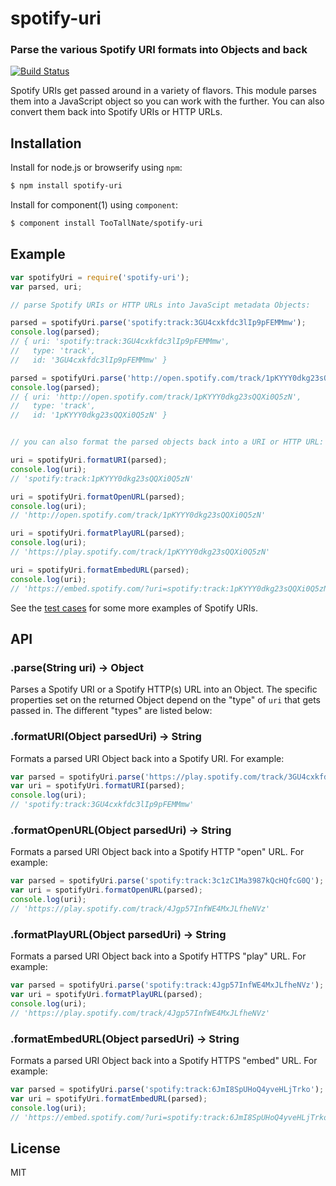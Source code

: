 spotify-uri
===========
### Parse the various Spotify URI formats into Objects and back
[![Build Status](https://travis-ci.org/TooTallNate/spotify-uri.svg?branch=master)](https://travis-ci.org/TooTallNate/spotify-uri)

Spotify URIs get passed around in a variety of flavors. This module parses them
into a JavaScript object so you can work with the further. You can also convert
them back into Spotify URIs or HTTP URLs.

Installation
------------

Install for node.js or browserify using `npm`:

``` bash
$ npm install spotify-uri
```

Install for component(1) using `component`:

``` bash
$ component install TooTallNate/spotify-uri
```


Example
-------


``` javascript
var spotifyUri = require('spotify-uri');
var parsed, uri;

// parse Spotify URIs or HTTP URLs into JavaScipt metadata Objects:

parsed = spotifyUri.parse('spotify:track:3GU4cxkfdc3lIp9pFEMMmw');
console.log(parsed);
// { uri: 'spotify:track:3GU4cxkfdc3lIp9pFEMMmw',
//   type: 'track',
//   id: '3GU4cxkfdc3lIp9pFEMMmw' }

parsed = spotifyUri.parse('http://open.spotify.com/track/1pKYYY0dkg23sQQXi0Q5zN');
console.log(parsed);
// { uri: 'http://open.spotify.com/track/1pKYYY0dkg23sQQXi0Q5zN',
//   type: 'track',
//   id: '1pKYYY0dkg23sQQXi0Q5zN' }


// you can also format the parsed objects back into a URI or HTTP URL:

uri = spotifyUri.formatURI(parsed);
console.log(uri);
// 'spotify:track:1pKYYY0dkg23sQQXi0Q5zN'

uri = spotifyUri.formatOpenURL(parsed);
console.log(uri);
// 'http://open.spotify.com/track/1pKYYY0dkg23sQQXi0Q5zN'

uri = spotifyUri.formatPlayURL(parsed);
console.log(uri);
// 'https://play.spotify.com/track/1pKYYY0dkg23sQQXi0Q5zN'

uri = spotifyUri.formatEmbedURL(parsed);
console.log(uri);
// 'https://embed.spotify.com/?uri=spotify:track:1pKYYY0dkg23sQQXi0Q5zN'
```

See the [test cases][tests] for some more examples of Spotify URIs.

## API

### .parse(String uri) → Object

Parses a Spotify URI or a Spotify HTTP(s) URL into an Object. The specific
properties set on the returned Object depend on the "type" of `uri` that gets
passed in. The different "types" are listed below:

### .formatURI(Object parsedUri) → String

Formats a parsed URI Object back into a Spotify URI. For example:

``` js
var parsed = spotifyUri.parse('https://play.spotify.com/track/3GU4cxkfdc3lIp9pFEMMmw');
var uri = spotifyUri.formatURI(parsed);
console.log(uri);
// 'spotify:track:3GU4cxkfdc3lIp9pFEMMmw'
```

### .formatOpenURL(Object parsedUri) → String

Formats a parsed URI Object back into a Spotify HTTP "open" URL. For example:

``` js
var parsed = spotifyUri.parse('spotify:track:3c1zC1Ma3987kQcHQfcG0Q');
var uri = spotifyUri.formatOpenURL(parsed);
console.log(uri);
// 'https://play.spotify.com/track/4Jgp57InfWE4MxJLfheNVz'
```

### .formatPlayURL(Object parsedUri) → String

Formats a parsed URI Object back into a Spotify HTTPS "play" URL. For example:

``` js
var parsed = spotifyUri.parse('spotify:track:4Jgp57InfWE4MxJLfheNVz');
var uri = spotifyUri.formatPlayURL(parsed);
console.log(uri);
// 'https://play.spotify.com/track/4Jgp57InfWE4MxJLfheNVz'
```

### .formatEmbedURL(Object parsedUri) → String

Formats a parsed URI Object back into a Spotify HTTPS "embed" URL. For example:

``` js
var parsed = spotifyUri.parse('spotify:track:6JmI8SpUHoQ4yveHLjTrko');
var uri = spotifyUri.formatEmbedURL(parsed);
console.log(uri);
// 'https://embed.spotify.com/?uri=spotify:track:6JmI8SpUHoQ4yveHLjTrko'
```

## License

MIT

[tests]: http://tootallnate.github.io/spotify-uri/
